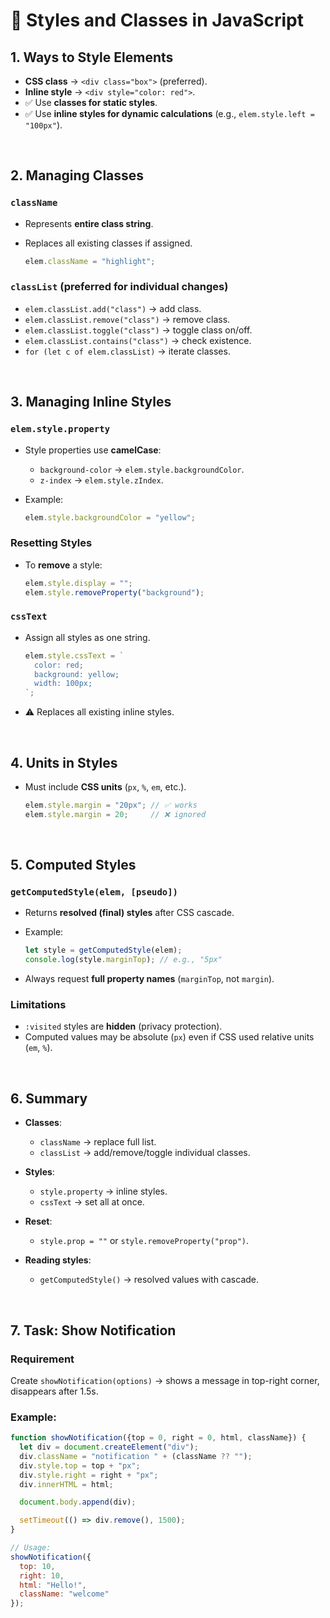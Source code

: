 

# 🎨 Styles and Classes in JavaScript

## 1. Ways to Style Elements

* **CSS class** → `<div class="box">` (preferred).
* **Inline style** → `<div style="color: red">`.
* ✅ Use **classes for static styles**.
* ✅ Use **inline styles for dynamic calculations** (e.g., `elem.style.left = "100px"`).

<br>

## 2. Managing Classes

### `className`

* Represents **entire class string**.
* Replaces all existing classes if assigned.

  ```js
  elem.className = "highlight";
  ```

### `classList` (preferred for individual changes)

* `elem.classList.add("class")` → add class.
* `elem.classList.remove("class")` → remove class.
* `elem.classList.toggle("class")` → toggle class on/off.
* `elem.classList.contains("class")` → check existence.
* `for (let c of elem.classList)` → iterate classes.

<br>

## 3. Managing Inline Styles

### `elem.style.property`

* Style properties use **camelCase**:

  * `background-color` → `elem.style.backgroundColor`.
  * `z-index` → `elem.style.zIndex`.
* Example:

  ```js
  elem.style.backgroundColor = "yellow";
  ```

### Resetting Styles

* To **remove** a style:

  ```js
  elem.style.display = "";
  elem.style.removeProperty("background");
  ```

### `cssText`

* Assign all styles as one string.

  ```js
  elem.style.cssText = `
    color: red;
    background: yellow;
    width: 100px;
  `;
  ```
* ⚠️ Replaces all existing inline styles.

<br>

## 4. Units in Styles

* Must include **CSS units** (`px`, `%`, `em`, etc.).

  ```js
  elem.style.margin = "20px"; // ✅ works
  elem.style.margin = 20;     // ❌ ignored
  ```

<br>

## 5. Computed Styles

### `getComputedStyle(elem, [pseudo])`

* Returns **resolved (final) styles** after CSS cascade.
* Example:

  ```js
  let style = getComputedStyle(elem);
  console.log(style.marginTop); // e.g., "5px"
  ```
* Always request **full property names** (`marginTop`, not `margin`).

### Limitations

* `:visited` styles are **hidden** (privacy protection).
* Computed values may be absolute (`px`) even if CSS used relative units (`em`, `%`).

<br>

## 6. Summary

* **Classes**:

  * `className` → replace full list.
  * `classList` → add/remove/toggle individual classes.
* **Styles**:

  * `style.property` → inline styles.
  * `cssText` → set all at once.
* **Reset**:

  * `style.prop = ""` or `style.removeProperty("prop")`.
* **Reading styles**:

  * `getComputedStyle()` → resolved values with cascade.

<br>

## 7. Task: Show Notification

### Requirement

Create `showNotification(options)` → shows a message in top-right corner, disappears after 1.5s.

### Example:

```js
function showNotification({top = 0, right = 0, html, className}) {
  let div = document.createElement("div");
  div.className = "notification " + (className ?? "");
  div.style.top = top + "px";
  div.style.right = right + "px";
  div.innerHTML = html;

  document.body.append(div);

  setTimeout(() => div.remove(), 1500);
}

// Usage:
showNotification({
  top: 10,
  right: 10,
  html: "Hello!",
  className: "welcome"
});
```
